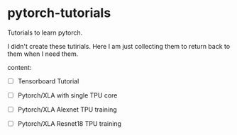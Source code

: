 # pytorch-tutorials
Tutorials to learn pytorch.

I didn't create these tutirials. Here I am just collecting them to return back to them when I need them. 

content:
- [ ] Tensorboard Tutorial
- [ ] Pytorch/XLA with single TPU core
- [ ] Pytorch/XLA Alexnet TPU training
- [ ] Pytorch/XLA Resnet18 TPU training


